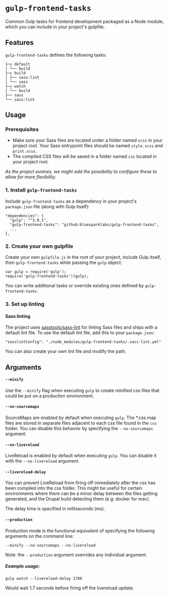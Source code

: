 # `gulp-frontend-tasks`

Common Gulp tasks for frontend development packaged as a Node module, which
you can include in your project's gulpfile.

## Features

`gulp-frontend-tasks` defines the following tasks:

    ├─┬ default
    │ └── build
    ├─┬ build
    │ ├── sass:lint
    │ └── sass
    ├─┬ watch
    │ └── build
    ├── sass
    └── sass:lint

## Usage

### Prerequisites

* Make sure your Sass files are located under a folder named `scss` in your
  project root. Your Sass entrypoint files should be named `style.scss` and
  `print.scss`.
* The compiled CSS files will be saved in a folder named `css` located in your
  project root.

*As the project evolves, we might add the possibility to configure these to allow for more flexibility.*

### 1. Install `gulp-frontend-tasks`

Include `gulp-frontend-tasks` as a dependency in your project's `package.json`
file (along with Gulp itself):

    "dependencies": {
      "gulp": "^3.9.1",
      "gulp-frontend-tasks": "github:bluesparklabs/gulp-frontend-tasks",
      ...
    },

### 2. Create your own gulpfile

Create your own `gulpfile.js` in the root of your project, include Gulp
itself, then `gulp-frontend-tasks` while passing the `gulp` object:

    var gulp = require('gulp');
    require('gulp-frontend-tasks')(gulp);

You can write additional tasks or override existing ones defined by
`gulp-frontend-tasks`.

### 3. Set up linting

#### Sass linting

The project uses [sasstools/sass-lint](https://github.com/sasstools/sass-lint)
for linting Sass files and ships with a default lint file. To use the default
lint file, add this to your `package.json`:

    "sasslintConfig": "./node_modules/gulp-frontend-tasks/.sass-lint.yml"

You can also create your own lint file and modify the path.

## Arguments

#### `--minify`

Use the `--minify` flag when executing `gulp` to create minified css files
that could be put on a production environment.

#### `--no-sourcemaps`

SourceMaps are enabled by default when executing `gulp`. The *.css.map files are stored in separate files adjacent to each css file found in the `css` folder. You can disable this behavior by specifying the `--no-sourcemaps`
argument.

#### `--no-livereload`

LiveReload is enabled by default when executing `gulp`. You can disable it with the `--no-livereload` argument.

#### `--livereload-delay`

You can prevent LiveReload from firing off immediately after the css has been
compiled into the css folder. This might be useful for certain environments
where there can be a minor delay between the files getting generated, and the
Drupal build detecting them (e.g: docker for mac).

The delay time is specified in milliseconds (ms).

#### `--production`

Production mode is the functional equivalent of specifying the following
arguments on the command line:

    --minify --no-sourcemaps --no-livereload

Note: the `--production` argument overrides any individual argument.

##### Example usage:

    gulp watch --livereload-delay 1700

Would wait 1.7 seconds before firing off the livereload update.
